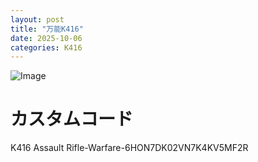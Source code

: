 ```yaml
---
layout: post
title: "万能K416"
date: 2025-10-06
categories: K416
---
```


![Image](https://github.com/user-attachments/assets/f15f474f-f7e0-4b2f-ae3b-96273005d793)

# カスタムコード

K416 Assault Rifle-Warfare-6HON7DK02VN7K4KV5MF2R
